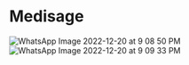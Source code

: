 # Medisage
![WhatsApp Image 2022-12-20 at 9 08 50 PM](https://user-images.githubusercontent.com/36987098/208706988-29b313ec-2318-4202-8b68-c5396157a3dc.jpeg)
![WhatsApp Image 2022-12-20 at 9 09 33 PM](https://user-images.githubusercontent.com/36987098/208707004-57e389c7-8c3b-48aa-8d7b-2a0ce8d1f783.jpeg)
